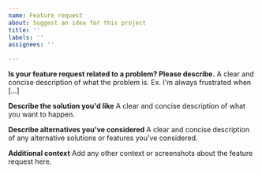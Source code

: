 ```yaml
---
name: Feature request
about: Suggest an idea for this project
title: ''
labels: ''
assignees: ''

---
```


<!-- Finding Sync helpful? Consider supporting further development and support by becoming a sponsor:
👉  https://github.com/sponsors/3lvis -->

**Is your feature request related to a problem? Please describe.**
A clear and concise description of what the problem is. Ex. I'm always frustrated when [...]

**Describe the solution you'd like**
A clear and concise description of what you want to happen.

**Describe alternatives you've considered**
A clear and concise description of any alternative solutions or features you've considered.

**Additional context**
Add any other context or screenshots about the feature request here.
